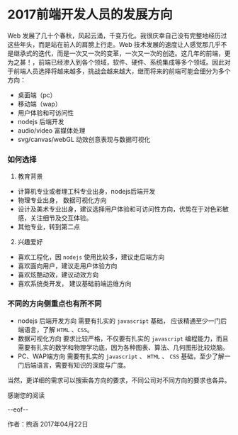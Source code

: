 # 2017前端开发人员的发展方向

Web 发展了几十个春秋，风起云涌，千变万化。我很庆幸自己没有完整地经历过这些年头，而是站在前人的肩膀上行走。Web 技术发展的速度让人感觉那几乎不是继承式的迭代，而是一次又一次的变革，一次又一次的创造。这几年的前端，更为之甚！，前端已经渗入到各个领域，软件、硬件、系统集成等多个领域。因此对于前端人员选择将越来越多，挑战会越来越大，继而将来的前端可能会细分为多个方向：
* 桌面端（pc）
* 移动端（wap）
* 用户体验和可访问性
* nodejs 后端开发
* audio/video 富媒体处理
* svg/canvas/webGL 动效创意表现与数据可视化

### 如何选择
1. 教育背景
* 计算机专业或者理工科专业出身，nodejs后端开发
* 物理专业出身， 数据可视化方向
* 设计及美术专业出身，建议选择用户体验和可访问性方向，优势在于对色彩敏感，关注细节及交互体验。
* 其他专业，转到第二点

2. 兴趣爱好
* 喜欢工程化，因 `nodejs` 使用比较多，建议走后端方向
* 喜欢面向用户，建议走用户体验方向
* 喜欢炫酷动效，建议动效方向
* 喜欢系统类开发， 建议基础前端运维方向

### 不同的方向侧重点也有所不同
* nodejs 后端开发方向
需要有扎实的 `javascript` 基础， 应该精通至少一门后端语言，了解 `HTML` 、`CSS`。
* 数据可视化方向
要求比较严格，不仅要有扎实的 `javascript` 编程能力，而且需要有扎实的数学和物理学功底，因为各种图表、算法、几何图形比较烧脑。
* PC、WAP端方向
需要有扎实的 `javascript` 、 `HTML` 、 `CSS` 基础，至少了解一门后端语言，需要有知识的深度与广度。

当然，更详细的需求可以搜索各方向的要求，不同公司对不同方向的要求也各异。

感谢您的阅读

--eof--

作者：煦涵
2017年04月22日